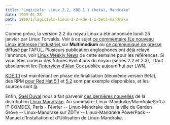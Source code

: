 ```yaml
---
title: "Logiciels: Linux 2.2, KDE 1.1 (beta), Mandrake"
date: 1999-01-28
path: 1999/1/logiciels-linux-2-2-kde-1-1-beta-mandrake
---
```


<P>
Comme prévu, la version 2.2 du noyau Linux a été annoncée
lundi 25 janvier par Linux Torvalds. Voir à ce sujet <A HREF="http://www.mmedium.com/cgi-bin/nouvelles.cgi?Id=2173">ce commentaire
(Le nouveau Linux intéresse l'industrie) </A> sur <B>Multimedium</B>
ou <A HREF="http://www.aful.org/presse/cp-linux2.2.html">ce communiqué
de presse</A> diffusé par l'AFUL. Plusieurs publication anglophones
ont déjà relayé l'annonce, voir <A HREF="http://lwn.net/">Linux Weekly
News</A> de cette semaine pour les références. Si vous êtes curieux des
futures évolutions du noyau (séries 2.2 et 2.3), il faut absolument lire
<A HREF="http://lwn.net/1999/features/ACInterview/">l'interview d'Alan
Cox</A> publiée aujourd'hui par LWN.
</P>

<P>
<A HREF="http://www.kde.org/">KDE 1.1</A> est maintenant
en phase de finalisation (deuxième version Bêta), des RPM <A HREF="ftp://ftp.kde.org/pub/kde/stable/1.1pre2/distribution/rpm/RedHat-5.1/i386">pour
Red Hat 5.1</A> et <A HREF="ftp://ftp.kde.org/pub/kde/stable/1.1pre2/distribution/rpm/RedHat-5.2/i386">5.2</A>
sont par exemple disponibles, et les sources sont <A HREF="ftp://ftp.kde.org/pub/kde/stable/1.1pre2/distribution/tar/generic/source/">là</A>.
</P>

<P>
Enfin, <A HREF="mailto:gael@linux-mandrake.com">Gaël
Duval</A> nous a fait parvenir <A HREF="http://linux-center.org/articles/9901/mandrake-news.txt">ces
dernières nouvelles</A> de la distribution <A HREF="http://www.linux-mandrake.com">Linux Mandrake</A>. Au sommaire:
Linux-Mandrake/MandrakeSoft à IT COMDEX, Paris - Février -- Linux-Mandrake
dans la ville de Garden Grove -- Linux-Mandrake sur ZDTV -- Linux-Mandrake
PowerPack -- Manuel d'Installation et d'Utilisation de Linux-Mandrake.
</P>


